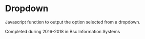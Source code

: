 # Dropdown

Javascript function to output the option selected from a dropdown.

Completed during 2016-2018 in Bsc Information Systems
